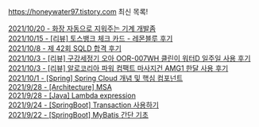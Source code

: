 https://honeywater97.tistory.com 최신 목록! 

[2021/10/20 - 화장 자동으로 지워주는 기계 개발좀](https://honeywater97.tistory.com/210) <br>
[2021/10/15 - [리뷰] 토스뱅크 체크 카드 - 레몬블루 후기](https://honeywater97.tistory.com/209) <br>
[2021/10/8 - 제 42회 SQLD 합격 후기](https://honeywater97.tistory.com/208) <br>
[2021/10/3 - [리뷰] 구강세정기 오아 OOR-007WH 클린이 워터D 일주일 사용 후기](https://honeywater97.tistory.com/207) <br>
[2021/10/3 - [리뷰] 알로코리아 파워 컴팩트 마사지건 AMG1 한달 사용 후기](https://honeywater97.tistory.com/206) <br>
[2021/10/1 - [Spring] Spring Cloud 개념 및 핵심 컴포넌트](https://honeywater97.tistory.com/205) <br>
[2021/9/28 - [Architecture] MSA](https://honeywater97.tistory.com/204) <br>
[2021/9/28 - [Java] Lambda expression](https://honeywater97.tistory.com/203) <br>
[2021/9/24 - [SpringBoot] Transaction 사용하기](https://honeywater97.tistory.com/202) <br>
[2021/9/22 - [SpringBoot] MyBatis 간단 기초](https://honeywater97.tistory.com/201) <br>
